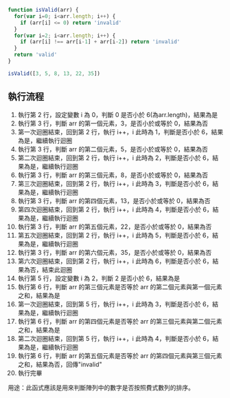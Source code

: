 ``` js
function isValid(arr) {
  for(var i=0; i<arr.length; i++) {
    if (arr[i] <= 0) return 'invalid'
  }
  for(var i=2; i<arr.length; i++) {
    if (arr[i] !== arr[i-1] + arr[i-2]) return 'invalid'
  }
  return 'valid'
}

isValid([3, 5, 8, 13, 22, 35])
```

## 執行流程
1. 執行第 2 行，設定變數 i 為 0，判斷 0 是否小於 6(為arr.length)，結果為是
2. 執行第 3 行，判斷 arr 的第一個元素，3，是否小於或等於 0，結果為否
3. 第一次迴圈結束，回到第 2 行，執行 i++，i 此時為 1，判斷是否小於 6，結果為是，繼續執行迴圈
4. 執行第 3 行，判斷 arr 的第二個元素，5，是否小於或等於 0，結果為否
5. 第二次迴圈結束，回到第 2 行，執行 i++，i 此時為 2，判斷是否小於 6，結果為是，繼續執行迴圈
6. 執行第 3 行，判斷 arr 的第三個元素，8，是否小於或等於 0，結果為否
7. 第三次迴圈結束，回到第 2 行，執行 i++，i 此時為 3，判斷是否小於 6，結果為是，繼續執行迴圈
8. 執行第 3 行，判斷 arr 的第四個元素，13，是否小於或等於 0，結果為否
9. 第四次迴圈結束，回到第 2 行，執行 i++，i 此時為 4，判斷是否小於 6，結果為是，繼續執行迴圈
10. 執行第 3 行，判斷 arr 的第五個元素，22，是否小於或等於 0，結果為否
11. 第五次迴圈結束，回到第 2 行，執行 i++，i 此時為 5，判斷是否小於 6，結果為是，繼續執行迴圈
12. 執行第 3 行，判斷 arr 的第六個元素，35，是否小於或等於 0，結果為否
13. 第六次迴圈結束，回到第 2 行，執行 i++，i 此時為 6，判斷是否小於 6，結果為否，結束此迴圈
14. 執行第 5 行，設定變數 i 為 2，判斷 2 是否小於 6，結果為是
15. 執行第 6 行，判斷 arr 的第三個元素是否等於 arr 的第二個元素與第一個元素之和，結果為是
16. 第一次迴圈結束，回到第 5 行，執行 i++，i 此時為 3，判斷是否小於 6，結果為是，繼續執行迴圈
17. 執行第 6 行，判斷 arr 的第四個元素是否等於 arr 的第三個元素與第二個元素之和，結果為是
18. 第二次迴圈結束，回到第 5 行，執行 i++，i 此時為 4，判斷是否小於 6，結果為是，繼續執行迴圈
19. 執行第 6 行，判斷 arr 的第五個元素是否等於 arr 的第四個元素與第三個元素之和，結果為否，回傳"invalid"
20. 執行完畢

用途：此函式應該是用來判斷陣列中的數字是否按照費式數列的排序。
